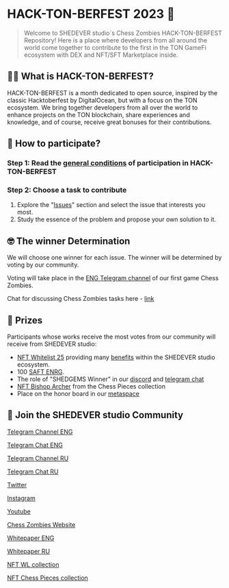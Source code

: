 # HACK-TON-BERFEST 2023 🚀

>Welcome to SHEDEVER studio`s Chess Zombies HACK-TON-BERFEST Repository! Here is a place where developers from all around the world come together to contribute to the first in the TON GameFi ecosystem with DEX and NFT/SFT Marketplace inside.

## 👨‍💻 What is HACK-TON-BERFEST?
HACK-TON-BERFEST is a month dedicated to open source, inspired by the classic Hacktoberfest by DigitalOcean, but with a focus on the TON ecosystem. We bring together developers from all over the world to enhance projects on the TON blockchain, share experiences and knowledge, and of course, receive great bonuses for their contributions.

## 🚀 How to participate?

### Step 1: Read the [general conditions](https://github.com/alefmanvladimir/HACK-TON-BERFEST-2023/blob/main/README.md) of participation in HACK-TON-BERFEST

### Step 2: Choose a task to contribute
1. Explore the "[Issues](https://github.com/SHEDEVERstudio/ChessZombies/issues?q=is%3Aissue+is%3Aopen+sort%3Acreated-asc)" section and select the issue that interests you most.
2. Study the essence of the problem and propose your own solution to it.

## 🤓 The winner Determination

We will choose one winner for each issue. The winner will be determined by voting by our community.

Voting will take place in the [ENG Telegram channel](https://t.me/chesszombieseng) of our first game Chess Zombies.

Chat for discussing Chess Zombies tasks here - [link](https://t.me/chesszombieschat/100454)

## 🎉 Prizes
Participants whose works receive the most votes from our community will receive from SHEDEVER studio:

- [NFT Whitelist 25](https://getgems.io/collection/EQD6NEcyDESwKua8-dvuMZyU8NVnYAVLc-cECE-y4ag312YK?filter=%7B%22attributes%22%3A%7B%22Discount%22%3A%5B%2225%25%22%5D%7D%7D) providing many [benefits](https://t.me/chesszombieseng/111) within the SHEDEVER studio ecosystem.
- 100 [SAFT ENRG](https://shedever-studio.gitbook.io/chess-zombies-wpeng/information/energy-cells-usdenrg/saft-enrg).
- The role of "SHEDGEMS Winner" in our [discord](https://discord.gg/kPxnUZEeFM) and [telegram chat](https://t.me/chesszombieschat/100454)
- [NFT Bishop Archer](https://getgems.io/collection/EQAJj5xds2ms8_4t8chCgFo-sOwc3s3CjbV95EBejcdAilVY?filter=%7B%22attributes%22%3A%7B%22Subclass%22%3A%5B%22Archer%22%5D%2C%22Class%22%3A%5B%22Bishop%22%5D%7D%7D#items) from the Chess Pieces collection
- Place on the honor board in our [metaspace](https://hubs.mozilla.com/cvzjq4A/chess-zombies-middle-earth)

## 🚀 Join the SHEDEVER studio Community

[Telegram Channel ENG](https://t.me/chesszombieseng)

[Telegram Chat ENG](https://t.me/chesszombieschateng)

[Telegram Channel RU](https://t.me/chesszombies)

[Telegram Chat RU](https://t.me/chesszombieschat)

[Twitter](https://twitter.com/ShedEVERstudio)

[Instagram](https://www.instagram.com/shedeverstudio/)

[Youtube](https://www.youtube.com/channel/UChZankrqYrt7GYyH-6b0U7A)

[Chess Zombies Website](https://chesszombies.fun/)

[Whitepaper ENG](https://shedever-studio.gitbook.io/chess-zombies-wpeng/)

[Whitepaper RU](https://shedever-studio.gitbook.io/chess-zombies-wpru/)

[NFT WL collection](https://getgems.io/collection/EQD6NEcyDESwKua8-dvuMZyU8NVnYAVLc-cECE-y4ag312YK?filter=%7B"attributes"%3A%7B%7D%7D#items)

[NFT Chess Pieces collection](https://getgems.io/collection/EQAJj5xds2ms8_4t8chCgFo-sOwc3s3CjbV95EBejcdAilVY)
